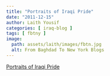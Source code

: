 ```yaml
---
title: "Portraits of Iraqi Pride"
date: "2011-12-15"
author: Laith Yousif
categories: [ iraq-blog ]
tags: [ fbtny ]
image:
  path: assets/laith/images/fbtn.jpg
  alt: From Baghdad To New York Blogs
---
```


[Portraits of Iraqi Pride](https://lens.blogs.nytimes.com/2011/12/15/portraits-of-iraqi-pride/?src=tp)
